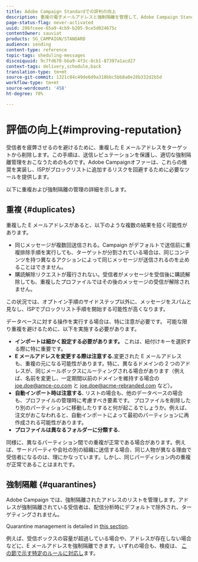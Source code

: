 ```yaml
---
title: Adobe Campaign Standardでの評判の向上
description: 重複の電子メールアドレスと強制隔離を管理して、Adobe Campaign Standardでの評判を高める方法を学びます。
page-status-flag: never-activated
uuid: 286fceee-65a9-4cb9-b205-9ce5d024675c
contentOwner: sauviat
products: SG_CAMPAIGN/STANDARD
audience: sending
content-type: reference
topic-tags: sheduling-messages
discoiquuid: 9c7fd670-bba9-4f3c-8cb1-87397a1acd27
context-tags: delivery,schedule,back
translation-type: tm+mt
source-git-commit: 1321c84c49de6d9a318bbc5bb8a0e28b332d2b5d
workflow-type: tm+mt
source-wordcount: '458'
ht-degree: 70%

---
```



# 評価の向上{#improving-reputation}

受信者を疲弊させるのを避けるために、重複した E メールアドレスをターゲットから削除します。この手順は、送信レピュテーションを保護し、適切な強制隔離管理をおこなうためのものです。Adobe Campaignオファーは、これらの推奨を実装し、ISPがブロックリストに追加するリスクを回避するために必要なツールを提供します。

以下に重複および強制隔離の管理の詳細を示します。

## 重複 {#duplicates}

重複した E メールアドレスがあると、以下のような複数の結果を招く可能性があります。
* 同じメッセージが複数回送信される。Campaign がデフォルトで送信前に重複排除手順を実行しても、ターゲットが分割されている場合は、同じコンテンツを持つ異なるアクションによって同じメッセージが送信されるのを止めることはできません。
* 購読解除リクエストが履行されない。受信者がメッセージを受信後に購読解除しても、重複したプロファイルではその後のメッセージの受信が解除されません。

この状況では、オプトイン手順のサイドステップ以外に、メッセージをスパムと見なし、ISPでブロックリスト手順を開始する可能性が高くなります。

データベースに対する操作を実行する場合は、特に注意が必要です。 可能な限り重複を避けるために、以下を実施する必要があります。
* **インポートは細かく設定する必要があります。** これは、紐付けキーを選択する際に特に重要です。
* **E メールアドレスを変更する際は注意する.**&#x200B;変更された E メールアドレスも、重複の元になる可能性があります。特に、異なるドメインの 2 つのアドレスが、同じメールボックスにルーティングされる場合があります（例えば、名前を変更し、一定期間以前のドメインを維持する場合の joe.doe@amce-co.com と joe.doe@acme-rebranded.com など）。
* **自動インポート時は注意する.** リストの場合も、他のデータベースの場合も、プロファイルの管理時に考慮すべき要素です。 プロファイルを削除したり別のパーティションに移動したりすると何が起こるでしょうか。例えば、注文がおこなわれると、自動インポートによって最初のパーティションに再作成される可能性があります。
* **プロファイルは異なるフォルダーに分類する.**

同様に、異なるパーティション間での重複が正常である場合があります。例えば、サードパーティや会社の別の組織に送信する場合、同じ人物が異なる理由で受信者になるのは、理にかなっています。しかし、同じパーディション内の重複が正常であることはまれです。

## 強制隔離 {#quarantines}

Adobe Campaign では、強制隔離されたアドレスのリストを管理します。アドレスが強制隔離されている受信者は、配信分析時にデフォルトで除外され、ターゲティングされません。

Quarantine management is detailed in [this section](../../sending/using/understanding-quarantine-management.md).

例えば、受信ボックスの容量が超過している場合や、アドレスが存在しない場合などに、E メールアドレスを強制隔離できます。いずれの場合も、検疫は、 [この節で示す特定のルールに対応し](../../sending/using/understanding-quarantine-management.md#conditions-for-sending-an-address-to-quarantine)ます。
